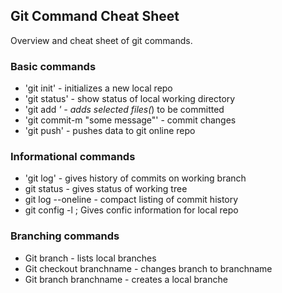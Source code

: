 ## Git Command Cheat Sheet

Overview and cheat sheet of git commands.

### Basic commands

* 'git init' - initializes a new local repo
* 'git status' - show status of local working directory
* 'git add *' - adds selected files(*) to be committed
* 'git commit-m "some message"' - commit changes
* 'git push' - pushes data to git online repo


### Informational commands

* 'git log' - gives history of commits on working branch
* git status - gives status of working tree
* git log  --oneline - compact listing of commit history
* git config -l ; Gives confic information for local repo

### Branching commands

* Git branch - lists local branches
* Git checkout branchname - changes branch to branchname
* Git branch branchname - creates a local branche
